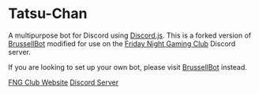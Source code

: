 # Tatsu-Chan

A multipurpose bot for Discord using [Discord.js](https://github.com/hydrabolt/discord.js/).
This is a forked version of [BrussellBot](http://brussell98.github.io/bot/main) modified for use on the [Friday Night Gaming Club](http://www.friday.cafe) Discord server.

If you are looking to set up your own bot, please visit [BrussellBot](http://brussell98.github.io/bot/main) instead.

[FNG Club Website](http://www.friday.cafe)
[Discord Server](http://discord.friday.cafe)
